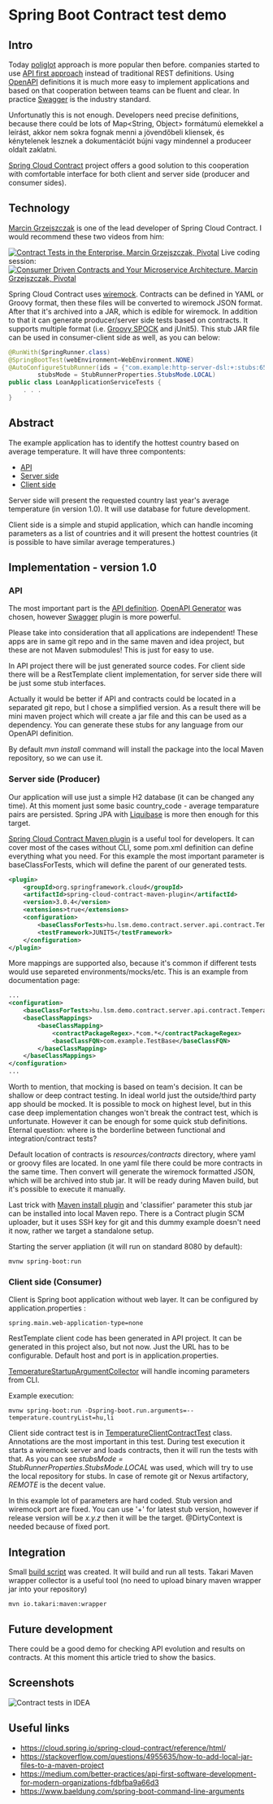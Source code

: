 # Spring Boot Contract test demo

## Intro
Today [poliglot](https://en.wikipedia.org/wiki/Polyglot_(computing)) approach is more popular then before. 
companies started to use [API first approach](https://swagger.io/resources/articles/adopting-an-api-first-approach/)
instead of traditional REST definitions.
Using [OpenAPI](https://www.openapis.org/) definitions it is much more easy to implement applications and based on that
cooperation between teams can be fluent and clear. In practice [Swagger](https://swagger.io/specification/) 
is the industry standard.

Unfortunatly this is not enough. Developers need precise definitions, because there could be lots of
Map<String, Object> formátumú elemekkel a leírást, akkor nem sokra fognak menni a jövendőbeli
kliensek, és kénytelenek lesznek a dokumentációt bújni vagy mindennel a produceer oldalt zaklatni.

[Spring Cloud Contract](https://cloud.spring.io/spring-cloud-contract/)
project offers a good solution to this cooperation with comfortable interface for both client and server side
(producer and consumer sides).

## Technology
[Marcin Grzejszczak](https://toomuchcoding.com/) is one of the lead developer of Spring Cloud Contract. 
I would recommend these two videos from him:

[![Contract Tests in the Enterprise. Marcin Grzejszczak, Pivotal](https://img.youtube.com/vi/yQjcDlibdWM/0.jpg)](https://www.youtube.com/watch?v=yQjcDlibdWM)
Live coding session:
[![Consumer Driven Contracts and Your Microservice Architecture. Marcin Grzejszczak, Pivotal](https://img.youtube.com/vi/sAAklvxmPmk/0.jpg)](https://www.youtube.com/watch?v=sAAklvxmPmk&t=540s)

Spring Cloud Contract uses [wiremock](http://wiremock.org/). Contracts can be defined in YAML or Groovy format,
then these files will be converted to wiremock JSON format. After that it's archived into a JAR, which is edible for
wiremock. In addition to that it can generate producer/server side tests based on contracts. It supports multiple
format (i.e. [Groovy SPOCK](https://spockframework.org/) and jUnit5). This stub JAR file can be used in 
consumer-client side as well, as you can below:

```java
@RunWith(SpringRunner.class)
@SpringBootTest(webEnvironment=WebEnvironment.NONE)
@AutoConfigureStubRunner(ids = {"com.example:http-server-dsl:+:stubs:6565"},
        stubsMode = StubRunnerProperties.StubsMode.LOCAL)
public class LoanApplicationServiceTests {
    . . .
}
```

## Abstract
The example application has to identify the hottest country based on average temperature. It will have three compontents:

- [API](../demo-contract-api/README.md)
- [Server side](../demo-contract-server/README.md)
- [Client side](../demo-contract-client/README.md)

Server side will present the requested country last year's average temperature (in version 1.0). 
It will use database for future development.

Client side is a simple and stupid application, which can handle incoming parameters as a list of countries
and it will present the hottest countries (it is possible to have similar average temperatures.)

## Implementation - version 1.0
### API
The most important part is the [API definítion](../demo-contract-api/src/main/resources/openapi/v1/demo-contract-openapi.yaml).
[OpenAPI Generator](https://github.com/OpenAPITools/openapi-generator) was chosen, however 
[Swagger](https://swagger.io/tools/swagger-codegen/) plugin is more powerful.

Please take into consideration that all applications are independent! These apps are in same git repo and in the 
same maven and idea project, but these are not Maven submodules! This is just for easy to use.

In API project there will be just generated source codes. For client side there will be a RestTemplate client 
implementation, for server side there will be just some stub interfaces.

Actually it would be better if API and contracts could be located in a separated git repo, but I chose a simplified
version. As a result there will be mini maven project which will create a jar file and this can be used as a 
dependency. You can generate these stubs for any language from our OpenAPI definition.

By default _mvn install_ command will install the package into the local Maven repository, so we can use it.

### Server side (Producer)
Our application will use just a simple H2 database (it can be changed any time). At this moment just some basic 
country_code - average temparature pairs are persisted. Spring JPA with [Liquibase](https://www.liquibase.org/)
is more then enough for this target.

[Spring Cloud Contract Maven plugin](https://cloud.spring.io/spring-cloud-contract/spring-cloud-contract-maven-plugin/plugin-info.html)
is a useful tool for developers. It can cover most of the cases without CLI, some pom.xml definition can define
everything what you need. For this example the most important parameter is baseClassForTests, which will define the parent
of our generated tests.

```xml
<plugin>
    <groupId>org.springframework.cloud</groupId>
    <artifactId>spring-cloud-contract-maven-plugin</artifactId>
    <version>3.0.4</version>
    <extensions>true</extensions>
    <configuration>
        <baseClassForTests>hu.lsm.demo.contract.server.api.contract.TemperatureContractBase</baseClassForTests>
        <testFramework>JUNIT5</testFramework>
    </configuration>
</plugin>
```
More mappings are supported also, because it's common if different tests would use separeted environments/mocks/etc.
This is an example from documentation page:
```xml
...
<configuration>
    <baseClassForTests>hu.lsm.demo.contract.server.api.contract.TemperatureContractBase</baseClassForTests>
    <baseClassMappings>
        <baseClassMapping>
            <contractPackageRegex>.*com.*</contractPackageRegex>
            <baseClassFQN>com.example.TestBase</baseClassFQN>
        </baseClassMapping>
    </baseClassMappings>
</configuration>
...
```
Worth to mention, that mocking is based on team's decision. It can be shallow or deep contract testing. In ideal world
just the outside/third party app should be mocked. It is possible to mock on highest level, but in this case
deep implementation changes won't break the contract test, which is unfortunate. However it can be enough for some
quick stub definitions. Eternal question: where is the borderline between functional and integration/contract tests?

Default location of contracts is _resources/contracts_ directory, where yaml or groovy files are located. In one yaml 
file there could be more contracts in the same time. Then convert will generate the wiremock formatted JSON, which 
will be archived into stub jar. It will be ready during Maven build, but it's possible to execute it manually.

Last trick with [Maven install plugin](https://maven.apache.org/plugins/maven-install-plugin/examples/installing-secondary-artifacts.html#)
and 'classifier' parameter this stub jar can be installed into local Maven repo. There is a Contract plugin SCM uploader, 
but it uses SSH key for git and this dummy example doesn't need it now, rather we target a standalone setup.

Starting the server appliation (it will run on standard 8080 by default):
```shell
mvnw spring-boot:run
```
### Client side (Consumer)
Client is Spring boot application without web layer. It can be configured by application.properties :
```properties
spring.main.web-application-type=none
```
RestTemplate client code has been generated in API project. It can be generated in this project also, but not now.
Just the URL has to be configurable. Default host and port is in application.properties.

[TemperatureStartupArgumentCollector](../demo-contract-client/src/main/java/hu/lsm/demo/contract/client/startup/TemperatureStartupArgumentCollector.java)
will handle incoming parameters from CLI.

Example execution:
```shell
mvnw spring-boot:run -Dspring-boot.run.arguments=--temperature.countryList=hu,li
```

Client side contract test is in [TemperatureClientContractTest](../demo-contract-client/src/test/java/hu/lsm/demo/contract/client/TemperatureClientContractTest.java)
class. Annotations are the most important in this test. During test execution it starts a wiremock server and loads
contracts, then it will run the tests with that. As you can see 
_stubsMode = StubRunnerProperties.StubsMode.LOCAL_ was used, which will try to use the local repository for stubs. 
In case of remote git or Nexus artifactory, _REMOTE_ is the decent value.

In this example lot of parameters are hard coded. Stub version and wiremock port are fixed. You can use '+' for latest
stub version, however if release version will be _x.y.z_ then it will be the target. @DirtyContext is needed because
of fixed port. 

## Integration
Small [build script](../build.sh) was created. It will build and run all tests. Takari Maven wrapper collector is a
useful tool (no need to upload binary maven wrapper jar into your repository)
```shell
mvn io.takari:maven:wrapper
```

## Future development

There could be a good demo for checking API evolution and results on contracts. At this moment this article tried to
show the basics.

## Screenshots
![Contract tests in IDEA](contract-demo-02-with-comments.png)

## Useful links
- https://cloud.spring.io/spring-cloud-contract/reference/html/
- https://stackoverflow.com/questions/4955635/how-to-add-local-jar-files-to-a-maven-project
- https://medium.com/better-practices/api-first-software-development-for-modern-organizations-fdbfba9a66d3
- https://www.baeldung.com/spring-boot-command-line-arguments